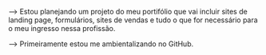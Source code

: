 --> Estou planejando um projeto do meu portifólio que vai incluir sites de landing page, formulários, sites de vendas e tudo o que for necessário para o meu ingresso nessa profissão.

--> Primeiramente estou me ambientalizando no GitHub.